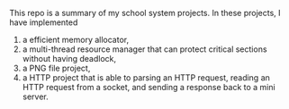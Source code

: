 This repo is a summary of my school system projects. 
In these projects, I have implemented 
1) a efficient memory allocator, 
2) a multi-thread resource manager that can protect critical sections without having deadlock, 
3) a PNG file project, 
4) a HTTP project that is able to parsing an HTTP request, reading an HTTP request from a socket, and sending a response back to a mini server. 
